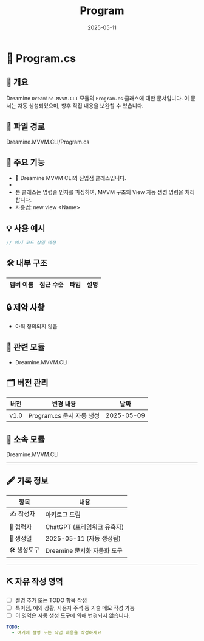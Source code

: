 ﻿---
title: Program
module: Dreamine.MVVM.CLI
generated: true
date: 2025-05-11
---

# 🧾 Program.cs

## 📌 개요
Dreamine `Dreamine.MVVM.CLI` 모듈의 `Program.cs` 클래스에 대한 문서입니다.
이 문서는 자동 생성되었으며, 향후 직접 내용을 보완할 수 있습니다.

## 📂 파일 경로
Dreamine.MVVM.CLI/Program.cs

## 🧠 주요 기능
- 📌 Dreamine MVVM CLI의 진입점 클래스입니다.
- 
- 본 클래스는 명령줄 인자를 파싱하여, MVVM 구조의 View 자동 생성 명령을 처리합니다.
- 사용법: <c>new view &lt;Name&gt;</c>

## 💡 사용 예시
```csharp
// 예시 코드 삽입 예정
```

## 🛠️ 내부 구조
| 멤버 이름 | 접근 수준 | 타입 | 설명 |
| -------- | -------- | ---- | ---- |



## 🔒 제약 사항
- 아직 정의되지 않음

## 🧩 관련 모듈
- Dreamine.MVVM.CLI

## 🗂️ 버전 관리
| 버전 | 변경 내용 | 날짜 |
|------|-----------|------|
| v1.0 | Program.cs 문서 자동 생성 | 2025-05-09 |



## 📁 소속 모듈
Dreamine.MVVM.CLI

---

## 🖋️ 기록 정보

| 항목       | 내용                             |
|------------|----------------------------------|
| ✍️ 작성자  | 아키로그 드림                    |
| 🤖 협력자  | ChatGPT (프레임워크 유혹자)       |
| 📅 생성일  | 2025-05-11 (자동 생성됨) |
| 🛠️ 생성도구 | Dreamine 문서화 자동화 도구         |

---

## ⛏️ 자유 작성 영역

- [ ] 설명 추가 또는 TODO 항목 작성
- [ ] 특이점, 예외 상황, 사용자 주석 등 기술 메모 작성 가능
- [ ] 이 영역은 자동 생성 도구에 의해 변경되지 않습니다.
```yaml
TODO:
  - 여기에 설명 또는 작업 내용을 작성하세요
```
